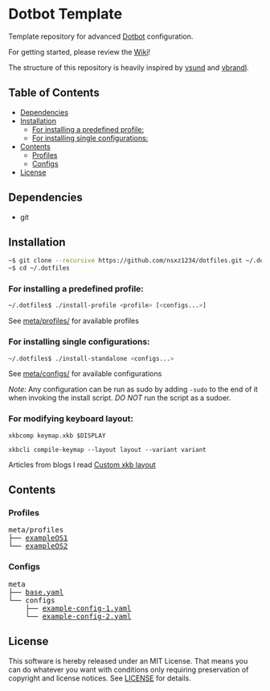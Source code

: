 # Dotbot Template

Template repository for advanced [Dotbot](https://github.com/anishathalye/dotbot) configuration.

For getting started, please review the [Wiki](https://github.com/ecarlson94/dotbot-template/wiki)!

The structure of this repository is heavily inspired by [vsund](https://github.com/vsund/dotfiles) and [vbrandl](https://github.com/vbrandl/dotfiles).

## Table of Contents

<!-- TOC GFM -->

- [Dependencies](#dependencies)
- [Installation](#installation)
  - [For installing a predefined profile:](#for-installing-a-predefined-profile)
  - [For installing single configurations:](#for-installing-single-configurations)
- [Contents](#contents)
  - [Profiles](#profiles)
  - [Configs](#configs)
- [License](#license)

<!-- /TOC -->

## Dependencies

- git

## Installation

```bash
~$ git clone --recursive https://github.com/nsxz1234/dotfiles.git ~/.dotfiles
~$ cd ~/.dotfiles
```

### For installing a predefined profile:

```bash
~/.dotfiles$ ./install-profile <profile> [<configs...>]
```

See [meta/profiles/](./meta/profiles) for available profiles

### For installing single configurations:

```bash
~/.dotfiles$ ./install-standalone <configs...>
```

See [meta/configs/](./meta/configs) for available configurations

_*Note:*_ Any configuration can be run as sudo by adding `-sudo` to the end of it when invoking the install script.
_DO NOT_ run the script as a sudoer.

### For modifying keyboard layout:

```
xkbcomp keymap.xkb $DISPLAY
```

```
xkbcli compile-keymap --layout layout --variant variant
```
Articles from blogs I read [Custom xkb layout](https://leon_plickat.srht.site/writing/custom-xkb-layout/article.html)

## Contents

### Profiles

<pre>
meta/profiles
├── <a href="./meta/profiles/exampleOS1" title="exampleOS1">exampleOS1</a>
└── <a href="./meta/profiles/exampleOS2" title="exampleOS2">exampleOS2</a>
</pre>

### Configs

<pre>
meta
├── <a href="./meta/base.yaml" title="base.yaml">base.yaml</a>
└── configs
    ├── <a href="./meta/configs/example-config-1.yaml" title="example-config-1.yaml">example-config-1.yaml</a>
    └── <a href="./meta/configs/example-config-2.yaml" title="example-config-2.yaml">example-config-2.yaml</a>
</pre>

## License

This software is hereby released under an MIT License. That means you can do whatever you want with conditions only requiring preservation of copyright and license notices.
See [LICENSE](./LICENSE) for details.
